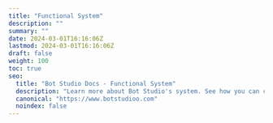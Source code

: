 ```yaml
---
title: "Functional System"
description: ""
summary: ""
date: 2024-03-01T16:16:06Z
lastmod: 2024-03-01T16:16:06Z
draft: false
weight: 100
toc: true
seo:
  title: "Bot Studio Docs - Functional System"
  description: "Learn more about Bot Studio's system. See how you can create your robots in Bot Studio and how to use its functionality. Click here to start."
  canonical: "https://www.botstudioo.com"
  noindex: false
---
```

